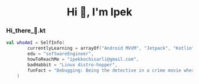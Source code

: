 <h1 align="center">Hi 🌈, I'm Ipek</h1>

### Hi_there_👋.kt

```kotlin
val whoAmI = SelfInfo(
        currentlyLearning = arrayOf("Android MVVM", "Jetpack", "Kotlin"),
        edu = "softwareEngineer",
        howToReachMe = "ipekkochisarli@gmail.com",
        badHabbit = "Linux distro-hopper",
        funFact = "Debugging: Being the detective in a crime movie where you are also the murderer"
    )
```
